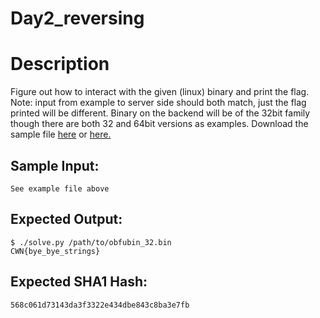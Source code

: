 # Day2_reversing

# Description

<p>Figure out how to interact with the given (linux) binary and print the flag.
<br/>
Note: input from example to server side should both match, just the flag printed will be different. Binary on the backend will be of the 32bit family though there are both 32 and 64bit versions as examples. Download the sample file <a href="/static/downloads/obfubin_32.bin">here</a> or <a href="/static/downloads/obfubin_64.bin">here.</a></p>

## Sample Input:

```
See example file above
```
## Expected Output:

```
$ ./solve.py /path/to/obfubin_32.bin
CWN{bye_bye_strings}
```
## Expected SHA1 Hash:

```
568c061d73143da3f3322e434dbe843c8ba3e7fb
```

